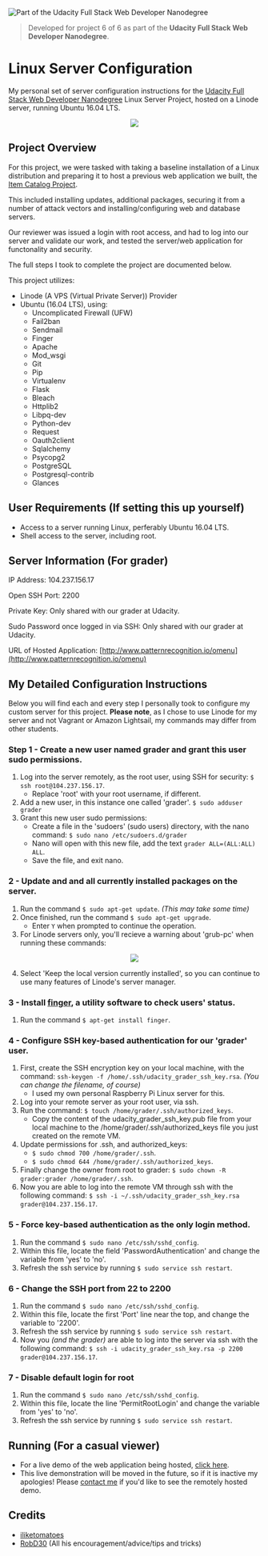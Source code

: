 ![Part of the Udacity Full Stack Web Developer Nanodegree](https://img.shields.io/badge/Udacity-Full%20Stack%20Web%20Developer%20Nanodegree-blue.svg)
> Developed for project 6 of 6 as part of the **Udacity Full Stack Web Developer Nanodegree**.

# Linux Server Configuration
My personal set of server configuration instructions for the  [Udacity Full Stack Web Developer Nanodegree](https://www.udacity.com/uconnect/intensive/full-stack-web-developer-nanodegree) Linux Server Project, hosted on a Linode server, running Ubuntu 16.04 LTS.

<p align="center">
<img src="https://i.imgur.com/cx0bJYF.png">
</p>

## Project Overview

For this project, we were tasked with taking a baseline installation of a Linux distribution and preparing it to host a previous web application we built, the [Item Catalog Project](https://github.com/KayceP/OMenu).

This included installing updates, additional packages, securing it from a number of attack vectors and installing/configuring web and database servers.

Our reviewer was issued a login with root access, and had to log into our server and validate our work, and tested the server/web application for functonality and security.

The full steps I took to complete the project are documented below.

This project utilizes:

- Linode (A VPS (Virtual Private Server)) Provider
- Ubuntu (16.04 LTS), using:
  - Uncomplicated Firewall (UFW)
  - Fail2ban
  - Sendmail
  - Finger
  - Apache
  - Mod_wsgi
  - Git
  - Pip
  - Virtualenv
  - Flask
  - Bleach
  - Httplib2
  - Libpq-dev
  - Python-dev
  - Request
  - Oauth2client
  - Sqlalchemy
  - Psycopg2
  - PostgreSQL
  - Postgresql-contrib
  - Glances

## User Requirements (If setting this up yourself)

- Access to a server running Linux, perferably Ubuntu 16.04 LTS.
- Shell access to the server, including root.

## Server Information (For grader)

IP Address: 104.237.156.17

Open SSH Port: 2200

Private Key: Only shared with our grader at Udacity.

Sudo Password once logged in via SSH: Only shared with our grader at Udacity.

URL of Hosted Application: [http://www.patternrecognition.io/omenu](http://www.patternrecognition.io/omenu)

## My Detailed Configuration Instructions

Below you will find each and every step I personally took to configure my custom server for this project. **Please note**, as I chose to use Linode for my server and not Vagrant or Amazon Lightsail, my commands may differ from other students.

### Step 1 - Create a new user named grader and grant this user sudo permissions.

1. Log into the server remotely, as the root user, using SSH for security: `$ ssh root@104.237.156.17`. 
   * Replace 'root' with your root username, if different.
2. Add a new user, in this instance one called 'grader'. `$ sudo adduser grader`
3. Grant this new user sudo permissions:
   * Create a file in the 'sudoers' (sudo users) directory, with the nano command: `$ sudo nano /etc/sudoers.d/grader`
   * Nano will open with this new file, add the text `grader ALL=(ALL:ALL) ALL`.
   * Save the file, and exit nano.
   
### 2 - Update and and all currently installed packages on the server.

1. Run the command `$ sudo apt-get update`. _(This may take some time)_
2. Once finished, run the command `$ sudo apt-get upgrade`.
   * Enter `Y` when prompted to continue the operation.
3. For Linode servers only, you'll recieve a warning about 'grub-pc' when running these commands:

<p align="center">
<img src="https://i.imgur.com/oH9AUmj.png">
</p>

4. Select 'Keep the local version currently installed', so you can continue to use many features of Linode's server manager.

### 3 - Install [finger](https://linux.die.net/man/1/finger), a utility software to check users' status.
1. Run the command `$ apt-get install finger`.

### 4 - Configure SSH key-based authentication for our 'grader' user.
1. First, create the SSH encryption key on your local machine, with the command: `ssh-keygen -f /home/.ssh/udacity_grader_ssh_key.rsa`. _(You can change the filename, of course)_
   * I used my own personal Raspberry Pi Linux server for this.
2. Log into your remote server as your root user, via ssh.
3. Run the command: `$ touch /home/grader/.ssh/authorized_keys`.
   * Copy the content of the udacity_grader_ssh_key.pub file from your local machine to the /home/grader/.ssh/authorized_keys file you just created on the remote VM.
4. Update permissions for .ssh, and authorized_keys:
   * `$ sudo chmod 700 /home/grader/.ssh`.
   * `$ sudo chmod 644 /home/grader/.ssh/authorized_keys`.
5. Finally change the owner from root to grader: `$ sudo chown -R grader:grader /home/grader/.ssh`.
6. Now you are able to log into the remote VM through ssh with the following command: `$ ssh -i ~/.ssh/udacity_grader_ssh_key.rsa grader@104.237.156.17`.

### 5 - Force key-based authentication as the only login method.
1. Run the command `$ sudo nano /etc/ssh/sshd_config`. 
2. Within this file, locate the field 'PasswordAuthentication' and change the variable from 'yes' to 'no'.
3. Refresh the ssh service by running `$ sudo service ssh restart`.

### 6 - Change the SSH port from 22 to 2200
1. Run the command `$ sudo nano /etc/ssh/sshd_config`. 
2. Within this file, locate the first 'Port' line near the top, and change the variable to '2200'.
3. Refresh the ssh service by running `$ sudo service ssh restart`.
4. Now you _(and the grader)_ are able to log into the server via ssh with the following command: `$ ssh -i udacity_grader_ssh_key.rsa -p 2200 grader@104.237.156.17`.

### 7 - Disable default login for root
1. Run the command `$ sudo nano /etc/ssh/sshd_config`. 
2. Within this file, locate the line 'PermitRootLogin' and change the variable from 'yes' to 'no'.
3. Refresh the ssh service by running `$ sudo service ssh restart`.

## Running (For a casual viewer)
- For a live demo of the web application being hosted, [click here](http://www.patternrecognition.io/omenu).
- This live demonstration will be moved in the future, so if it is inactive my apologies! Please [contact me](mailto:admin@patternrecognition.io) if you'd like to see the remotely hosted demo.

## Credits
- [iliketomatoes](https://github.com/iliketomatoes/linux_server_configuration)
- [RobD30](https://github.com/robd30/) (All his encouragement/advice/tips and tricks)
